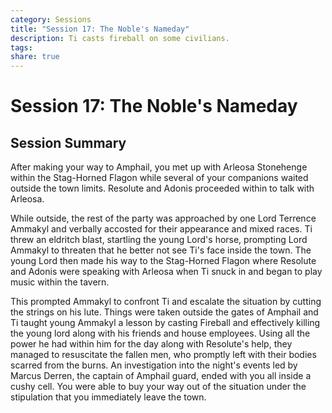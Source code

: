 ```yaml
---
category: Sessions
title: "Session 17: The Noble's Nameday"
description: Ti casts fireball on some civilians.
tags: 
share: true
---
```

# Session 17: The Noble's Nameday
## Session Summary

After making your way to Amphail, you met up with Arleosa Stonehenge within the Stag-Horned Flagon while several of your companions waited outside the town limits. Resolute and Adonis proceeded within to talk with Arleosa.  

While outside, the rest of the party was approached by one Lord Terrence Ammakyl and verbally accosted for their appearance and mixed races. Ti threw an eldritch blast, startling the young Lord's horse, prompting Lord Ammakyl to threaten that he better not see Ti's face inside the town. The young Lord then made his way to the Stag-Horned Flagon where Resolute and Adonis were speaking with Arleosa when Ti snuck in and began to play music within the tavern.  

This prompted Ammakyl to confront Ti and escalate the situation by cutting the strings on his lute. Things were taken outside the gates of Amphail and Ti taught young Ammakyl a lesson by casting Fireball and effectively killing the young lord along with his friends and house employees. Using all the power he had within him for the day along with Resolute's help, they managed to resuscitate the fallen men, who promptly left with their bodies scarred from the burns. An investigation into the night's events led by Marcus Derren, the captain of Amphail guard, ended with you all inside a cushy cell. You were able to buy your way out of the situation under the stipulation that you immediately leave the town.
